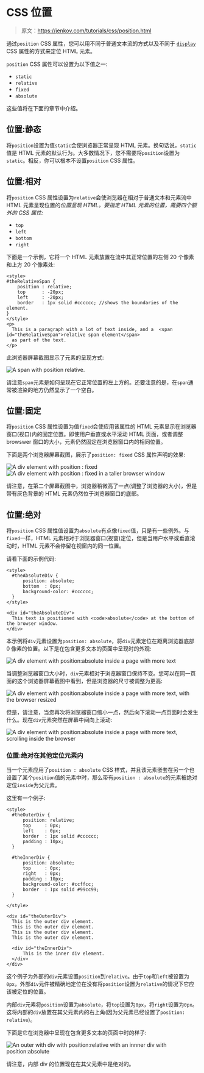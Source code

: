# CSS 位置

> 原文：<https://jenkov.com/tutorials/css/position.html>

通过`position` CSS 属性，您可以用不同于普通文本流的方式以及不同于 [`display`](/css/display.html) CSS 属性的方式来定位 HTML 元素。

`position` CSS 属性可以设置为以下值之一:

*   `static`
*   `relative`
*   `fixed`
*   `absolute`

这些值将在下面的章节中介绍。

## 位置:静态

将`position`设置为值`static`会使浏览器正常呈现 HTML 元素。换句话说，`static`值是 HTML 元素的默认行为。大多数情况下，您不需要将`position`设置为`static`。相反，你可以根本不设置`position` CSS 属性。

## 位置:相对

将`position` CSS 属性设置为`relative`会使浏览器在相对于普通文本和元素流中 HTML 元素呈现位置的*位置呈现 HTML。要指定 HTML 元素的位置，需要四个额外的 CSS 属性:*

*   `top`
*   `left`
*   `bottom`
*   `right`

下面是一个示例，它将一个 HTML 元素放置在流中其正常位置的左侧 20 个像素和上方 20 个像素处:

```
<style>    
#theRelativeSpan {
    position : relative;
    top      : -20px;
    left     : -20px;
    border   : 1px solid #cccccc; //shows the boundaries of the element.
}
</style>
<p>
  This is a paragraph with a lot of text inside, and a  <span id="theRelativeSpan">relative span element</span>
  as part of the text.
</p>

```

此浏览器屏幕截图显示了元素的呈现方式:

![A span with position relative.](img/710536be8bf282657dca9a64321bf2ca.png)

请注意`span`元素是如何呈现在它正常位置的左上方的。还要注意的是，在`span`通常被渲染的地方仍然显示了一个空白。

## 位置:固定

将`position` CSS 属性设置为值`fixed`会使应用该属性的 HTML 元素显示在浏览器窗口(视口)内的固定位置。即使用户垂直或水平滚动 HTML 页面，或者调整 browswer 窗口的大小，元素仍然固定在浏览器窗口内的相同位置。

下面是两个浏览器屏幕截图，展示了`position: fixed` CSS 属性声明的效果:

![A div element with position : fixed ](img/1055ac1620d9c465fa2c2b355efc287e.png) ![A div element with position : fixed in a taller browser window](img/7e216fdbda95ff02c25bf8fca1f9892d.png)

请注意，在第二个屏幕截图中，浏览器稍微高了一点(调整了浏览器的大小)，但是带有灰色背景的 HTML 元素仍然位于浏览器窗口的底部。

## 位置:绝对

将`position` CSS 属性值设置为`absolute`有点像`fixed`值，只是有一些例外。与`fixed`一样，HTML 元素相对于浏览器窗口(视窗)定位，但是当用户水平或垂直滚动时，HTML 元素不会停留在视窗内的同一位置。

请看下面的示例代码:

```
<style>
  #theAbsoluteDiv {
      position: absolute;
      bottom  : 0px;
      background-color: #cccccc;
  }
</style>

<div id="theAbsoluteDiv">
  This text is positioned with <code>absolute</code> at the bottom of the browser window.
</div>

```

本示例将`div`元素设置为`position: absolute`，将`div`元素定位在距离浏览器底部 0 像素的位置。以下是在包含更多文本的页面中呈现时的外观:

![A div element with position:absolute inside a page with more text](img/57dc621c0a1a95d1453b2309423a17c7.png)

当调整浏览器窗口大小时，`div`元素相对于浏览器窗口保持不变。您可以在同一页面的这个浏览器屏幕截图中看到，但是浏览器的尺寸被调整为更高:

![A div element with position:absolute inside a page with more text, with the browser resized](img/d11d46cbfc2a2ed6294aa9019451f395.png)

但是，请注意，当您再次将浏览器窗口缩小一点，然后向下滚动一点页面时会发生什么。现在`div`元素突然在屏幕中间向上滚动:

![A div element with position:absolute inside a page with more text, scrolling inside the browser](img/2b2fe940954c60d70235f7030f58a939.png)

### 位置:绝对在其他定位元素内

当一个元素应用了`position : absolute` CSS 样式，并且该元素嵌套在另一个也设置了某个`position`值的元素中时，那么带有`position : absolute`的元素被绝对定位`inside`为父元素。

这里有一个例子:

```
<style>
  #theOuterDiv {
      position: relative;
      top     : 0px;
      left    : 0px;
      border  : 1px solid #cccccc;
      padding : 10px;
  }

  #theInnerDiv {
      position: absolute;
      top     : 0px;
      right   : 0px;
      padding : 10px;
      background-color: #ccffcc;
      border  : 1px solid #99cc99;
  }

</style>

<div id="theOuterDiv">
  This is the outer div element.
  This is the outer div element.
  This is the outer div element.
  This is the outer div element.

  <div id="theInnerDiv">
      This is the inner div element.
  </div>
</div>

```

这个例子为外部的`div`元素设置`position`到`relative`。由于`top`和`left`被设置为`0px`，外部`div`元件被精确地定位在没有将`position`设置为`relative`的情况下它应该被定位的位置。

内部`div`元素将`position`设置为`absolute`，将`top`设置为`0px`，将`right`设置为`0px`。这将内部的`div`放置在其父元素内的右上角(因为父元素已经设置了`position: relative`)。

下面是它在浏览器中呈现在包含更多文本的页面中时的样子:

![An outer with div with position:relative with an innner div with position:absolute](img/cb2c22e0bc3db116ae7ae91cb2789793.png)

请注意，内部 div 的位置现在在其父元素中是绝对的。